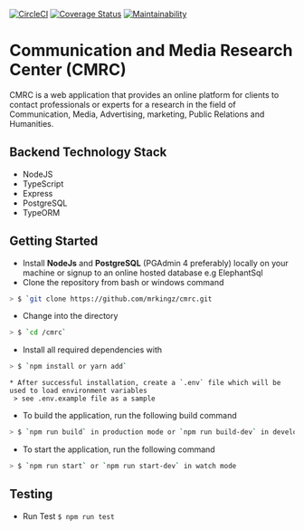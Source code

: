 [![CircleCI](https://circleci.com/gh/mrkingz/cmrc.svg?style=svg)](https://circleci.com/gh/mrkingz/cmrc)
[![Coverage Status](https://coveralls.io/repos/github/mrkingz/cmrc/badge.svg?branch=develop)](https://coveralls.io/github/mrkingz/cmrc?branch=develop)
[![Maintainability](https://api.codeclimate.com/v1/badges/0b3250ee633a008cdacc/maintainability)](https://codeclimate.com/github/mrkingz/cmrc/maintainability)

# Communication and Media Research Center (CMRC)
CMRC is a web application that provides an online platform for clients to contact professionals or experts for a research in the field of Communication, Media, Advertising, marketing, Public Relations and Humanities.

## Backend Technology Stack
* NodeJS
* TypeScript
* Express
* PostgreSQL
* TypeORM

## Getting Started
* Install **NodeJs** and **PostgreSQL** (PGAdmin 4 preferably) locally on your machine or signup to an online hosted database e.g ElephantSql
* Clone the repository from bash or windows command
```sh
> $ `git clone https://github.com/mrkingz/cmrc.git
```

* Change into the directory
```sh
> $ `cd /cmrc`
```

* Install all required dependencies with
```sh
> $ `npm install or yarn add`
```

```
* After successful installation, create a `.env` file which will be used to load environment variables 
 > see .env.example file as a sample
```

* To build the application, run the following build command
```sh
> $ `npm run build` in production mode or `npm run build-dev` in development mode
```

* To start the application, run the following command
```sh
> $ `npm run start` or `npm run start-dev` in watch mode
```


## Testing
* Run Test `$ npm run test`
